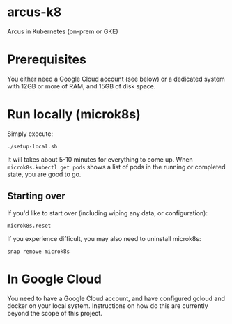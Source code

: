 # arcus-k8
Arcus in Kubernetes (on-prem or GKE)

# Prerequisites

You either need a Google Cloud account (see below) or a dedicated system with 12GB or more of RAM, and 15GB of disk space.

# Run locally (microk8s)

Simply execute:

`./setup-local.sh`

It will takes about 5-10 minutes for everything to come up. When `microk8s.kubectl get pods` shows a list of pods in the running or completed state, you are good to go.

## Starting over

If you'd like to start over (including wiping any data, or configuration):

`microk8s.reset`

If you experience difficult, you may also need to uninstall microk8s:

`snap remove microk8s`

# In Google Cloud

You need to have a Google Cloud account, and have configured gcloud and docker on your local system. Instructions on how do this are currently beyond the scope of this project.


